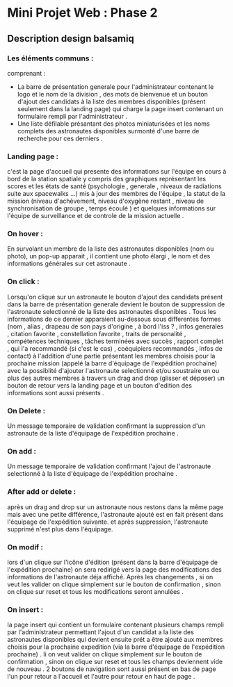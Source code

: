 # Mini Projet Web : Phase 2
## Description design balsamiq 

### Les éléments communs :

comprenant :<br>
*   La barre de présentation generale pour l'administrateur contenant le logo et le nom de la division , des mots de bienvenue et un bouton d'ajout des candidats à la liste des membres disponibles (présent seulement dans la landing page) qui charge la page insert contenant un formulaire rempli par l'administrateur .
*  Une liste défilable présantant des photos miniaturisées et les noms complets des astronautes disponibles surmonté d'une barre de recherche pour ces derniers . <br>


### Landing page :


c'est la page d'accueil qui presente des informations sur l'équipe en cours à bord de la station spatiale y compris des graphiques représentant les scores et les états de santé (psychologie , generale , niveaux de radiations suite aux spacewalks ...) mis à jour des membres de l'équipe , la statut de la mission (niveau d'achèvement, niveau d'oxygène restant , niveau de synchronisation de groupe , temps écoulé ) et quelques informations sur l'équipe de surveillance et de controle de la mission actuelle .


### On hover :


En survolant un membre de la liste des astronautes disponibles (nom ou photo), un pop-up apparait , il contient une photo élargi , le nom et des informations générales sur cet astronaute .

### On click :

Lorsqu'on clique sur un astronaute le bouton d'ajout des candidats présent dans la barre de présentation generale devient le bouton de suppression de l'astronaute selectionné de la liste des astronautes disponibles . Tous les informations de ce dernier apparaient au-dessous sous differentes formes (nom , alias , drapeau de son pays d'origine , à bord l'iss ? , infos generales , citation favorite , constellation favorite , traits de personalité , compétences techniques , tâches terminées avec succès , rapport complet , qui l'a recommandé (si c'est le cas) , coéquipiers recommandés , infos de contact) à l'addition d'une partie présentant les membres choisis pour la prochaine mission (appelé la barre d'équipage de l'expédition prochaine) avec la possiblité d'ajouter l'astronaute selectionné et/ou soustraire un ou plus des autres membres à travers un drag and drop (glisser et déposer) un bouton de retour vers la landing page et un bouton d'edition des informations sont aussi présents .

### On Delete :

Un message temporaire de validation confirmant la suppression d'un astronaute de la liste d'équipage de l'expédition prochaine .

### On add :

Un message temporaire de validation confirmant l'ajout de l'astronaute selectionné à la liste d'équipage de l'expédition prochaine .

### After add or delete :

après un drag and drop sur un astronaute nous restons dans la même page mais avec une petite différence, l'astronaute ajouté est en fait présent dans l'équipage de l'expédition suivante. et après suppression, l'astronaute supprimé n'est plus dans l'équipage.

### On modif :

lors d'un clique sur l'icône d'édition (présent dans la barre d'équipage de l'expédition prochaine) on sera redirigé vers la page des modifications des informations de l'astronaute déja affiché. Après les changements , si on veut les valider on clique simplement sur le bouton de confirmation , sinon on clique sur reset et tous les modifications seront annulées .

### On insert : 

la page insert qui contient un formulaire contenant plusieurs champs rempli par l'administrateur permettant l'ajout d'un candidat a la liste des astronautes disponibles qui devient ensuite prét a être ajouté aux membres choisis pour la prochaine expedition (via la barre d'équipage de l'expédition prochaine) . Ii on veut valider on clique simplement sur le bouton de confirmation , sinon on clique sur reset et tous les champs deviennent vide de nouveau . 2 boutons de navigation sont aussi présent en bas de page l'un pour retour a l'accueil et l'autre pour retour en haut de page .